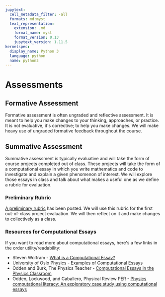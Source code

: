 ```yaml
---
jupytext:
  cell_metadata_filter: -all
  formats: md:myst
  text_representation:
    extension: .md
    format_name: myst
    format_version: 0.13
    jupytext_version: 1.11.5
kernelspec:
  display_name: Python 3
  language: python
  name: python3
---
```


# Assessments

## Formative Assessment

Formative assessment is often ungraded and reflective assessment. It is meant to help you make changes to your thinking, approaches, or practice. It is not evaluative, it's corrective; to help you make changes. We will make heavy use of ungraded formative feedback throughout the course. 

## Summative Assessment

Summative assessment is typically evaluative and will take the form of course projects completed out of class. These projects will take the form of a computational essay in which you write mathematics and code to investigate and explain a given phenomenon of interest. We will explore those essays in class and talk about what makes a useful one as we define a rubric for evaluation. 

### Preliminary Rubric

[A preliminary rubric](rubric.md) has been posted. We will use this rubric for the first out-of-class project evaluation. We will then reflect on it and make changes to collectively as a class.

### Resources for Computational Essays

If you want to read more about computational essays, here's a few links in the order utility/readability:

* Steven Wolfram - [What is a Computational Essay?](https://writings.stephenwolfram.com/2017/11/what-is-a-computational-essay/)
* University of Oslo Physics - [Examples of Computational Essays](https://uio-ccse.github.io/computational-essay-showroom/)
* Odden and Burk, The Physics Teacher - [Computational Essays in the Physics Classroom](https://aapt.scitation.org/doi/abs/10.1119/1.5145471)
* Odden, Lockwood, and Caballero, Physical Review PER - [Physics computational literacy: An exploratory case study using computational essays](https://journals.aps.org/prper/abstract/10.1103/PhysRevPhysEducRes.15.020152)

